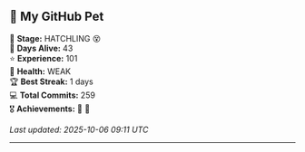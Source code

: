 ## 🐾 My GitHub Pet

🐣 **Stage:** HATCHLING 😵  
📅 **Days Alive:** 43  
⭐ **Experience:** 101  
💓 **Health:** WEAK  
🏆 **Best Streak:** 1 days  
💻 **Total Commits:** 259  
🎖️ **Achievements:** 🐣 🔄  

*Last updated: 2025-10-06 09:11 UTC*

---
